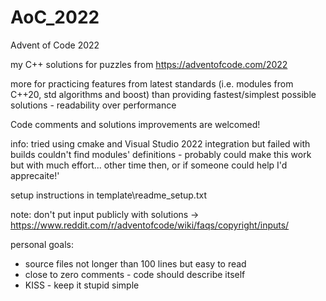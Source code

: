 # AoC_2022
Advent of Code 2022

my C++ solutions for puzzles from https://adventofcode.com/2022

more for practicing features from latest standards (i.e. modules from C++20, std algorithms and boost) than providing fastest/simplest possible solutions - readability over performance

Code comments and solutions improvements are welcomed!

info: tried using cmake and Visual Studio 2022 integration but failed with builds couldn't find modules' definitions - probably could make this work but with much effort... other time then, or if someone could help I'd apprecaite!'

setup instructions in template\readme_setup.txt

note: don't put input publicly with solutions -> https://www.reddit.com/r/adventofcode/wiki/faqs/copyright/inputs/

personal goals:
- source files not longer than 100 lines but easy to read
- close to zero comments - code should describe itself
- KISS - keep it stupid simple